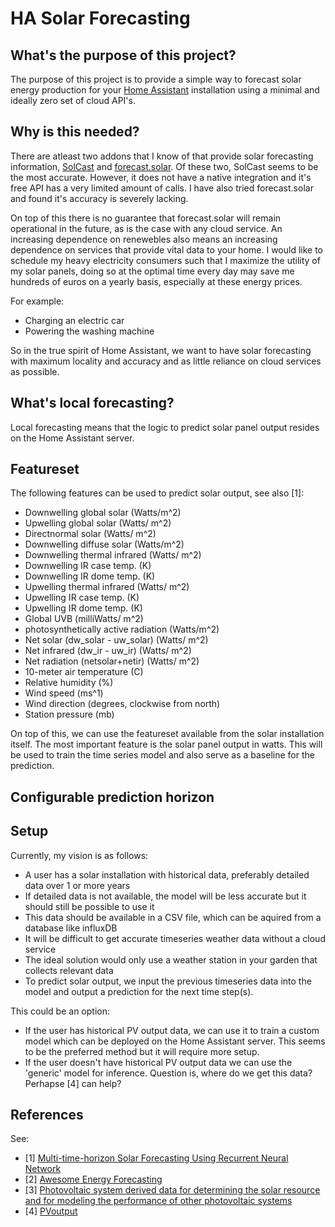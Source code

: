 # HA Solar Forecasting

## What's the purpose of this project?
The purpose of this project is to provide a simple way to forecast solar energy production for your [Home Assistant](https://home-assistant.io/) installation using a minimal and ideally zero set of cloud API's. 

## Why is this needed?
There are atleast two addons that I know of that provide solar forecasting information, [SolCast](https://github.com/oziee/ha-solcast-solar) and [forecast.solar](https://www.home-assistant.io/integrations/forecast_solar/). Of these two, SolCast seems to be the most accurate. However, it does not have a native integration and it's free API has a very limited amount of calls. I have also tried forecast.solar and found it's accuracy is severely lacking. 

On top of this there is no guarantee that forecast.solar will remain operational in the future, as is the case with any cloud service. An increasing dependence on renewebles also means an increasing dependence on services that provide vital data to your home. I would like to schedule my heavy electricity consumers such that I maximize the utility of my solar panels, doing so at the optimal time every day may save me hundreds of euros on a yearly basis, especially at these energy prices.

For example: 
- Charging an electric car 
- Powering the washing machine

So in the true spirit of Home Assistant, we want to have solar forecasting with maximum locality and accuracy and as little reliance on cloud services as possible. 

## What's local forecasting?
Local forecasting means that the logic to predict solar panel output resides on the Home Assistant server. 

## Featureset
The following features can be used to predict solar output, see also [1]:
- Downwelling global solar (Watts/m^2)
- Upwelling global solar (Watts/ m^2)
- Directnormal solar (Watts/ m^2)
- Downwelling diffuse solar (Watts/m^2)
- Downwelling thermal infrared (Watts/ m^2)
- Downwelling IR case temp. (K) 
- Downwelling IR dome temp. (K) 
- Upwelling thermal infrared (Watts/ m^2)
- Upwelling IR case temp. (K)
- Upwelling IR dome temp. (K)
- Global UVB (milliWatts/ m^2)
- photosynthetically active radiation (Watts/m^2) 
- Net solar (dw_solar - uw_solar) (Watts/ m^2)
- Net infrared (dw_ir - uw_ir) (Watts/ m^2)
- Net radiation (netsolar+netir) (Watts/ m^2)
- 10-meter air temperature (C)
- Relative humidity (%)
- Wind speed (ms^1)
- Wind direction (degrees, clockwise from north)
- Station pressure (mb)

On top of this, we can use the featureset available from the solar installation itself. The most important feature is the solar panel output in watts. This will be used to train the time series model and also serve as a baseline for the prediction.

## Configurable prediction horizon

## Setup
Currently, my vision is as follows:
- A user has a solar installation with historical data, preferably detailed data over 1 or more years
- If detailed data is not available, the model will be less accurate but it should still be possible to use it
- This data should be available in a CSV file, which can be aquired from a database like influxDB
- It will be difficult to get accurate timeseries weather data without a cloud service
- The ideal solution would only use a weather station in your garden that collects relevant data
- To predict solar output, we input the previous timeseries data into the model and output a prediction for the next time step(s).  

This could be an option:
- If the user has historical PV output data, we can use it to train a custom model which can be deployed on the Home Assistant server. This seems to be the preferred method but it will require more setup.
- If the user doesn't have historical PV output data we can use the 'generic' model for inference. Question is, where do we get this data? Perhapse [4] can help?

## References
See:

- [1] [Multi-time-horizon Solar Forecasting Using Recurrent Neural Network](https://arxiv.org/abs/1807.05459)
- [2] [Awesome Energy Forecasting](https://github.com/cuge1995/awesome-energy-forecasting)
- [3] [Photovoltaic system derived data for determining the solar resource and
for modeling the performance of other photovoltaic systems](https://isiarticles.com/bundles/Article/pre/pdf/138552.pdf)
- [4] [PVoutput](https://pvoutput.org/)


